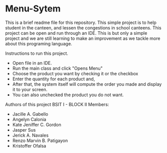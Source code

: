 # Menu-Sytem
This is a brief readme file for this repository.
This simple project is to help student in the canteen, and lessen the congestions in school canteens.
This project can be open and run through an IDE.
This is but only a simple project and we are still learning to make an improvement as we tackle more about this programing language.

Instructions to run this project.
* Open file in an IDE.
* Run the main class and click "Opens Menu"
* Choose the product you want by checking it or the checkbox
* Enter the quantity for each product and,
* After that, the system itself will compute the order you made and display it to your screen.
* You can also unchecked the product you do not want.

Authors of this project
BSIT I - BLOCK II
Members:
* Jacille A. Gabello
* Angelyn Calonia
* Kate Jeniffer C. Gordon
* Jasper Sus
* Jerick A. Navales
* Renzo Marvin B. Patigayon
* Kristoffer Ofalsa
		
